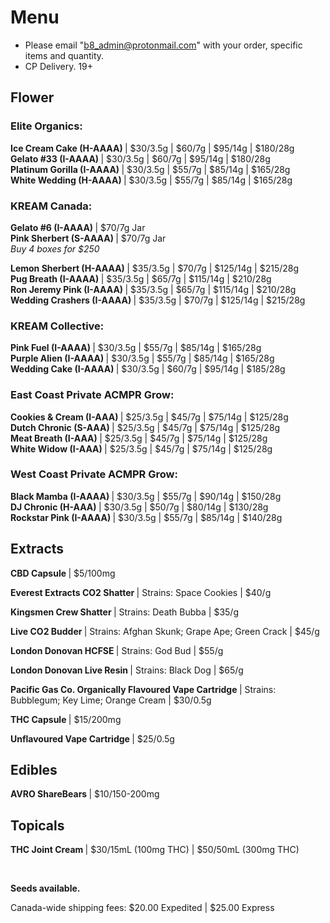 # Menu

- Please email "b8_admin@protonmail.com" with your order, specific items and quantity.
- CP Delivery. 19+

## Flower
### Elite Organics:
<p><b> Ice Cream Cake (H-AAAA) </b>  | $30/3.5g | $60/7g | $95/14g | $180/28g 
<br><b> Gelato #33 (I-AAAA) </b>  | $30/3.5g | $60/7g | $95/14g | $180/28g
<br><b> Platinum Gorilla (I-AAAA) </b>  | $30/3.5g | $55/7g | $85/14g | $165/28g
<br><b> White Wedding (H-AAAA) </b>  | $30/3.5g | $55/7g | $85/14g | $165/28g

### KREAM Canada:
<p><b> Gelato #6 (I-AAAA) </b> | $70/7g Jar
<br><b> Pink Sherbert (S-AAAA) </b> | $70/7g Jar
<br><i> Buy 4 boxes for $250 </i> 
<p><b> Lemon Sherbert (H-AAAA) </b> | $35/3.5g | $70/7g | $125/14g | $215/28g
<br><b> Pug Breath (I-AAAA) </b> | $35/3.5g | $65/7g | $115/14g | $210/28g
<br><b> Ron Jeremy Pink (I-AAAA) </b> | $35/3.5g | $65/7g | $115/14g | $210/28g
<br><b> Wedding Crashers (I-AAAA) </b> | $35/3.5g | $70/7g | $125/14g | $215/28g

### KREAM Collective:
<p><b> Pink Fuel (I-AAAA) </b> | $30/3.5g | $55/7g | $85/14g | $165/28g
<br><b> Purple Alien (I-AAAA) </b> | $30/3.5g | $55/7g | $85/14g | $165/28g
<br><b> Wedding Cake (I-AAAA) </b> | $30/3.5g | $60/7g | $95/14g | $185/28g

### East Coast Private ACMPR Grow:
<p><b> Cookies & Cream (I-AAA) </b> | $25/3.5g | $45/7g | $75/14g | $125/28g
<br><b> Dutch Chronic (S-AAA) </b> | $25/3.5g | $45/7g | $75/14g | $125/28g
<br><b> Meat Breath (I-AAA) </b> | $25/3.5g | $45/7g | $75/14g | $125/28g
<br><b> White Widow (I-AAA) </b> | $25/3.5g | $45/7g | $75/14g | $125/28g
  
### West Coast Private ACMPR Grow:
<p><b> Black Mamba (I-AAAA) </b>  | $30/3.5g | $55/7g | $90/14g | $150/28g
<br><b> DJ Chronic (H-AAA) </b> | $30/3.5g | $50/7g | $80/14g | $130/28g
<br><b> Rockstar Pink (I-AAAA) </b> | $30/3.5g | $55/7g | $85/14g | $140/28g

## Extracts
<b> CBD Capsule </b> | $5/100mg
<p><b> Everest Extracts CO2 Shatter </b> | Strains: Space Cookies | $40/g </p>
<p><b> Kingsmen Crew Shatter </b> | Strains: Death Bubba | $35/g </p>
<p><b> Live CO2 Budder </b> | Strains: Afghan Skunk; Grape Ape; Green Crack | $45/g </p>
<p><b> London Donovan HCFSE </b> | Strains: God Bud | $55/g </p>
<p><b> London Donovan Live Resin </b> | Strains: Black Dog | $65/g </p>
<p><b> Pacific Gas Co. Organically Flavoured Vape Cartridge </b> | Strains: Bubblegum; Key Lime; Orange Cream | $30/0.5g </p>
<p><b> THC Capsule </b> | $15/200mg </p> 
<p><b> Unflavoured Vape Cartridge </b> | $25/0.5g </p>

## Edibles
<b> AVRO ShareBears </b> | $10/150-200mg
  
## Topicals
<b> THC Joint Cream </b> | $30/15mL (100mg THC) | $50/50mL (300mg THC)

<br>

<b>Seeds available.</b>

Canada-wide shipping fees:
$20.00 Expedited | $25.00 Express
